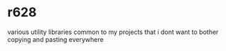 # r628

various utility libraries common to my projects that i dont want to bother copying and pasting everywhere
